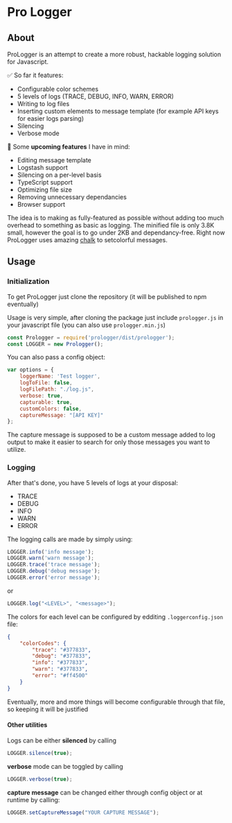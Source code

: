 # Pro Logger

## About

ProLogger is an attempt to create a more robust, hackable logging solution for Javascript.

✅ So far it features:

 - Configurable color schemes
 - 5 levels of logs (TRACE, DEBUG, INFO, WARN, ERROR)
 - Writing to log files
 - Inserting custom elements to message template (for example API keys for easier logs parsing)
 - Silencing
 - Verbose mode

📝 Some **upcoming features** I have in mind:
 
 - Editing message template
 - Logstash support
 - Silencing on a per-level basis
 - TypeScript support
 - Optimizing file size
 - Removing unnecessary dependancies
 - Browser support


The idea is to making as fully-featured as possible without adding too much overhead to something as basic as logging. 
The minified file is only 3.8K small, however the goal is to go under 2KB and dependancy-free. Right now ProLogger uses amazing [chalk](https://github.com/chalk/chalk) to setcolorful messages.

## Usage

### Initialization 
To get ProLogger just clone the repository (it will be published to npm eventually)

Usage is very simple, after cloning the package just include ```prologger.js``` in your javascript file (you can also use ```prologger.min.js```)

```javascript
const Prologger = require('prologger/dist/prologger');
const LOGGER = new Prologger();
```

You can also pass a config object:

```javascript
var options = {
    loggerName: 'Test logger',
    logToFile: false,
    logFilePath: "./log.js",
    verbose: true,
    capturable: true,
    customColors: false,
    captureMessage: "[API KEY]"
};
```

The capture message is supposed to be a custom message added to log output to make it easier to search for only those messages you want to utilize.


### Logging

After that's done, you have 5 levels of logs at your disposal:

- TRACE
- DEBUG
- INFO
- WARN
- ERROR


The logging calls are made by simply using:

```javascript
LOGGER.info('info message');
LOGGER.warn('warn message');
LOGGER.trace('trace message');
LOGGER.debug('debug message');
LOGGER.error('error message');
```


or 

```javascript
LOGGER.log("<LEVEL>", "<message>");
```


The colors for each level can be configured by edditing ```.loggerconfig.json``` file:

```json
{
    "colorCodes": {
        "trace": "#377833",
        "debug": "#377833",
        "info": "#377833",
        "warn": "#377833",
        "error": "#ff4500"
    }
}
```

Eventually, more and more things will become configurable through that file, so keeping it will be justified

#### Other utilities

Logs can be either **silenced** by calling

```javascript
LOGGER.silence(true);
```

**verbose** mode can be toggled by calling

```javascript
LOGGER.verbose(true);
```

**capture message** can be changed either through config object or at runtime by calling:

```javascript
LOGGER.setCaptureMessage("YOUR CAPTURE MESSAGE");
```







